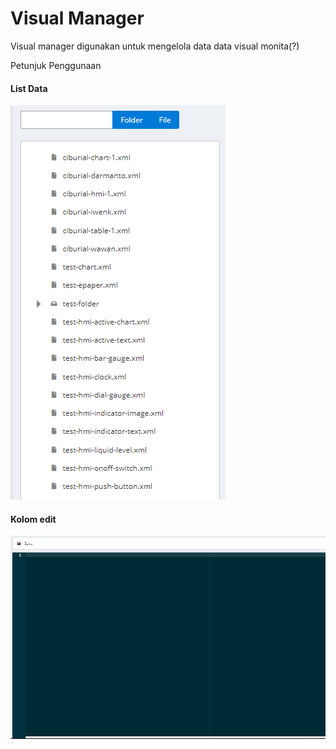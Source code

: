 # Visual Manager

Visual manager digunakan untuk mengelola data data visual monita(?)

Petunjuk Penggunaan

#### List Data

![](media/mam14.png)

#### Kolom edit

![](media/mam15.png)
